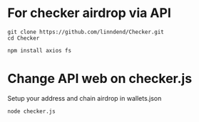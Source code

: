 # For checker airdrop via API
```
git clone https://github.com/linndend/Checker.git
cd Checker
```
```
npm install axios fs
```
# Change API web on checker.js
Setup your address and chain airdrop in wallets.json
```
node checker.js
```
